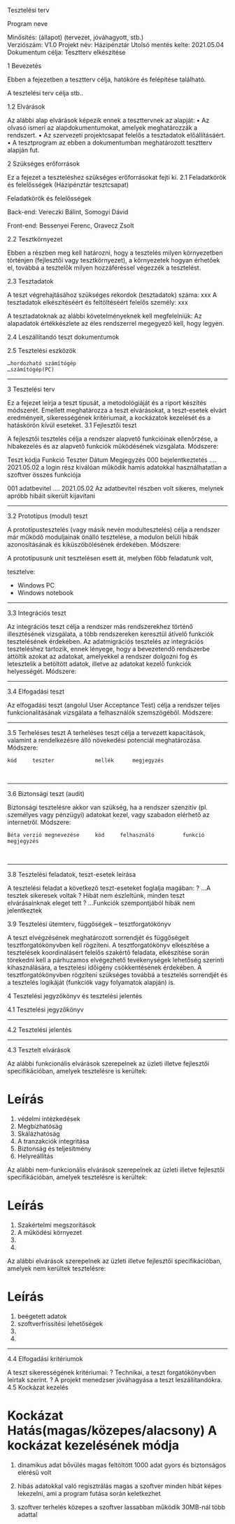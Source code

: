Tesztelési terv 

Program neve

Minősítés: (állapot)
(tervezet, jóváhagyott, stb.)			
Verziószám:					V1.0
Projekt név:					Házipénztár
Utolsó mentés kelte:				2021.05.04
Dokumentum célja:				Tesztterv elkészítése

 





1	Bevezetés

Ebben a fejezetben a tesztterv célja, hatóköre és felépítése található.


A tesztelési terv célja stb..

1.2	Elvárások

 Az alábbi alap elvárások képezik ennek a teszttervnek az alapját:
•	Az olvasó ismeri az alapdokumentumokat, amelyek meghatározzák a rendszert. 
•	Az szervezeti projektcsapat felelős a tesztadatok előállításáért.  
•	A tesztprogram az ebben a dokumentumban meghatározott tesztterv alapján fut. 

2	Szükséges erőforrások

Ez a fejezet a teszteléshez szükséges erőforrásokat fejti ki. 
2.1	Feladatkörök és felelősségek (Házipénztár tesztcsapat)

Feladatkörök és felelősségek

Back-end: Vereczki Bálint, Somogyi Dávid

Front-end:  Bessenyei Ferenc, Oravecz Zsolt



2.2	Tesztkörnyezet

Ebben a részben meg kell határozni, hogy a tesztelés milyen környezetben történjen (fejlesztői vagy tesztkörnyezet), a környezetek hogyan érhetőek el, továbbá a tesztelők milyen hozzáféréssel végezzék a tesztelést.



2.3	Tesztadatok

A teszt végrehajtásához szükséges rekordok (tesztadatok) száma: xxx
A tesztadatok elkészítéséért és feltöltéséért felelős személy: xxx

A tesztadatoknak az alábbi követelményeknek kell megfelelniük:
	Az alapadatok értékkészlete az éles rendszerrel megegyező kell, hogy legyen.


2.4	Leszállítandó teszt dokumentumok






2.5	Tesztelési eszközök

	…hordozható számítógép
	…számítógép(PC)

****************************************************************************************************
3	Tesztelési terv

Ez a fejezet leírja a teszt típusát, a metodológiáját és a riport készítés módszerét. Emellett meghatározza a teszt elvárásokat, a teszt-esetek elvárt eredményeit, sikerességének kritériumait, a kockázatok kezelését és a hatáskörön kívül eseteket.
3.1	Fejlesztői teszt

A fejlesztői tesztelés célja a rendszer alapvető funkcióinak ellenőrzése, a hibakezelés és az alapvető funkciók működésének vizsgálata. Módszere:

Teszt kódja		Funkció			Teszter			Dátum		Megjegyzés
000			bejelentkeztetés	....		2021.05.02	a login rész kiválóan működik
											hamis adatokkal használhatatlan 
											a szoftver összes funkciója

001			adatbevitel		    ....	2021.05.02	Az adatbevitel részben volt sikeres,
											melynek apróbb hibáit sikerült kijavítani





*************************************************************************************************
3.2	Prototípus (modul) teszt

A prototípustesztelés (vagy másik nevén modultesztelés) célja a rendszer már működő moduljainak önálló tesztelése, a modulon belüli hibák azonosításának és kiküszöbölésének érdekében. Módszere:

A prototípusunk unit tesztelésen esett át, melyben főbb feladatunk volt,


tesztelve:
- Windows PC
- Windows notebook
**********************************************************************************************

3.3	Integrációs teszt

Az integrációs teszt célja a rendszer más rendszerekhez történő illesztésének vizsgálata, a több rendszereken keresztül átívelő
funkciók tesztelésének érdekében. Az adatmigrációs tesztelés az integrációs teszteléshez tartozik, ennek lényege, hogy a
bevezetendő rendszerbe áttöltik azokat az adatokat, amelyekkel a rendszer dolgozni fog és letesztelik a betöltött adatok, illetve
az adatokat kezelő funkciók helyességét. Módszere:


**************************************************************************************************

3.4	Elfogadási teszt

Az elfogadási teszt (angolul User Acceptance Test) célja a rendszer teljes funkcionalitásának vizsgálata a felhasználók szemszögéből. Módszere:


************************************************************************************************************************************************
3.5	Terheléses teszt 
A terheléses teszt célja a tervezett kapacitások, valamint a rendelkezésre álló növekedési potenciál meghatározása. Módszere:

	kód		teszter				mellék		megjegyzés


​	





************************************************************************************************************************************************
3.6	Biztonsági teszt (audit)

Biztonsági tesztelésre akkor van szükség, ha a rendszer szenzitív (pl. személyes vagy pénzügyi) adatokat kezel, vagy szabadon elérhető az internetről. Módszere:



	Béta verzió megnevezése		kód		felhasználó			funkció			megjegyzés


​	


************************************************************************************************************************************************
3.8	Tesztelési feladatok, teszt-esetek leírása

A tesztelési feladat a következő teszt-eseteket foglalja magában:
?	…A tesztek sikeresek voltak
?	Hibát nem észleltünk, minden teszt elvárásainknak eleget tett
?	…Funkciók szempontjából hibák nem jelentkeztek



3.9	Tesztelési ütemterv, függőségek – tesztforgatókönyv

A teszt elvégzésének meghatározott sorrendjét és függőségeit tesztforgatókönyvben kell rögzíteni. A tesztforgatókönyv elkészítése a tesztelések koordinálásért
felelős szakértő feladata, elkészítése során törekedni kell a párhuzamos elvégezhető tevékenységek lehetőség szerinti kihasználására, a tesztelési időigény
csökkentésének érdekében. A tesztforgatókönyvben rögzíteni szükséges továbbá a tesztelés sorrendjét és a tesztelés logikáját (funkciók vagy folyamatok alapján) is.


4	Tesztelési jegyzőkönyv és tesztelési jelentés


4.1	Tesztelési jegyzőkönyv




************************************************************************************************************************************************


4.2	Tesztelési jelentés




************************************************************************************************************************************************
4.3	Tesztelt elvárások 

Az alábbi funkcionális elvárások szerepelnek az üzleti illetve fejlesztői specifikációban, amelyek tesztelésre is kerültek: 

#	Leírás
1.	védelmi intézkedések
2.	Megbízhatóság
3.	Skálázhatóság
4.	A tranzakciók integritása
5.	Biztonság és teljesítmény
6.	Helyreállítás
	
	

Az alábbi nem-funkcionális elvárások szerepelnek az üzleti illetve fejlesztői specifikációban, amelyek tesztelésre is kerültek: 

#	Leírás
1.	Szakértelmi megszorítások
2.	A működési környezet
3.	
4.	

Az alábbi elvárások szerepelnek az üzleti illetve fejlesztői specifikációban, amelyek nem kerültek tesztelésre: 

#	Leírás
1.	beégetett adatok
2.	szoftverfrissítési lehetőségek
3.	
4.	


************************************************************************************************************************************************

4.4	Elfogadási kritériumok

A teszt sikerességének kritériumai:
?	Technikai, a teszt forgatókönyvben leírtak szerint. 
?	A projekt menedzser jóváhagyása a teszt leszállítandókra. 
4.5	Kockázat kezelés

#	Kockázat				Hatás(magas/közepes/alacsony)								A kockázat kezelésének módja
1.	dinamikus adat bővülés				magas										feltöltött 1000 adat gyors és biztonságos elérésű volt

2.	hibás adatokkal való regisztrálás		magas										a szoftver minden hibát képes lekezelni,
																	ami a program futása során keletkezhet

3.	szoftver terhelés				közepes										a szoftver lassabban működik 30MB-nál több adattal



